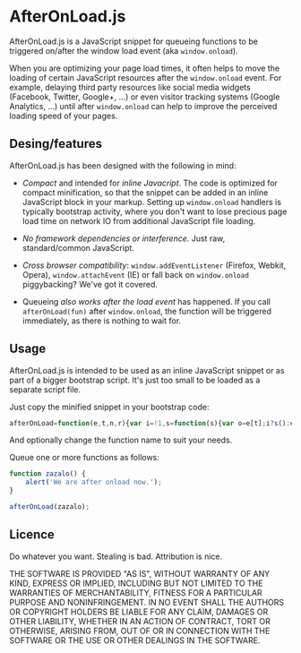 AfterOnLoad.js
==============

AfterOnLoad.js is a JavaScript snippet for queueing functions
to be triggered on/after the window load event (aka ```window.onload```).

When you are optimizing your page load times,
it often helps to move the loading of certain JavaScript resources
after the ```window.onload``` event.
For example, delaying third party resources
like social media widgets (Facebook, Twitter, Google+, ...)
or even visitor tracking systems (Google Analytics, ...)
until after ```window.onload``` can help to improve the
perceived loading speed of your pages.


Desing/features
---------------

AfterOnLoad.js has been designed with the following in mind:

*   *Compact* and intended for *inline Javacript*.
    The code is optimized for compact minification,
    so that the snippet can be added in an
    inline JavaScript block in your markup.
    Setting up ```window.onload``` handlers
    is typically bootstrap activity, where you don't want
    to lose precious page load time on network IO from
    additional JavaScript file loading.

*   *No framework dependencies or interference*.
    Just raw, standard/common JavaScript.

*   *Cross browser compatibility*:
    ```window.addEventListener``` (Firefox, Webkit, Opera),
    ```window.attachEvent``` (IE)
    or fall back on ```window.onload``` piggybacking?
    We've got it covered.

*   Queueing *also works after the load event* has happened.
    If you call ```afterOnLoad(fun)``` after
    ```window.onload```, the function will be
    triggered immediately, as there is nothing to wait for.



Usage
-----

AfterOnLoad.js is intended to be used as an inline JavaScript
snippet or as part of a bigger bootstrap script.
It's just too small to be loaded as a separate script file.

Just copy the minified snippet in your bootstrap code:

```javascript
afterOnLoad=function(e,t,n,r){var i=!1,s=function(s){var o=e[t];i?s():e[n]?e[n]("load",s,!1):e[r]?e[r](t,s):e[t]=o?function(e){o(e),s(e)}:s};return s(function(){i=!0}),s}(window,"onload","addEventListener","attachEvent");
```
And optionally change the function name to suit your needs.

Queue one or more functions as follows:

```javascript
function zazalo() {
    alert('We are after onload now.');
}

afterOnLoad(zazalo);
```

Licence
-------

Do whatever you want. Stealing is bad. Attribution is nice.

THE SOFTWARE IS PROVIDED "AS IS", WITHOUT WARRANTY OF ANY KIND,
EXPRESS OR IMPLIED, INCLUDING BUT NOT LIMITED TO THE WARRANTIES
OF MERCHANTABILITY, FITNESS FOR A PARTICULAR PURPOSE AND
NONINFRINGEMENT. IN NO EVENT SHALL THE AUTHORS OR COPYRIGHT
HOLDERS BE LIABLE FOR ANY CLAIM, DAMAGES OR OTHER LIABILITY,
WHETHER IN AN ACTION OF CONTRACT, TORT OR OTHERWISE, ARISING
FROM, OUT OF OR IN CONNECTION WITH THE SOFTWARE OR THE USE OR
OTHER DEALINGS IN THE SOFTWARE.
